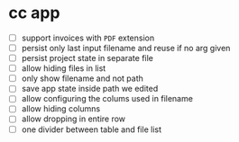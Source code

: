 # cc app

* [ ] support invoices with `PDF` extension
* [ ] persist only last input filename and reuse if no arg given
* [ ] persist project state in separate file
* [ ] allow hiding files in list
* [ ] only show filename and not path
* [ ] save app state inside path we edited
* [ ] allow configuring the colums used in filename
* [ ] allow hiding columns
* [ ] allow dropping in entire row
* [ ] one divider between table and file list